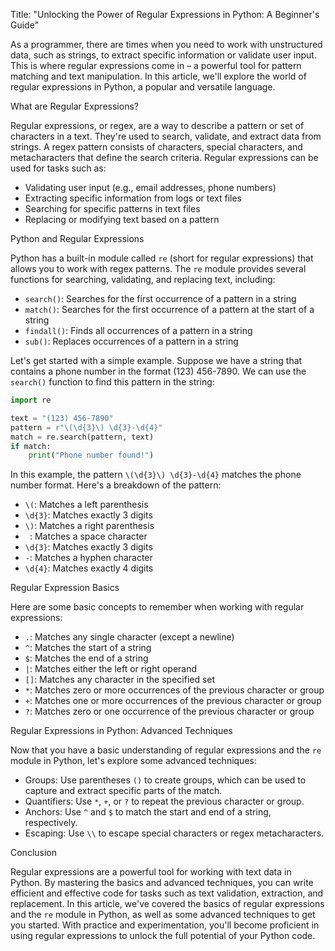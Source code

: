 Title: "Unlocking the Power of Regular Expressions in Python: A Beginner's Guide"

As a programmer, there are times when you need to work with unstructured data, such as strings, to extract specific information or validate user input. This is where regular expressions come in – a powerful tool for pattern matching and text manipulation. In this article, we'll explore the world of regular expressions in Python, a popular and versatile language.

What are Regular Expressions?

Regular expressions, or regex, are a way to describe a pattern or set of characters in a text. They're used to search, validate, and extract data from strings. A regex pattern consists of characters, special characters, and metacharacters that define the search criteria. Regular expressions can be used for tasks such as:

* Validating user input (e.g., email addresses, phone numbers)
* Extracting specific information from logs or text files
* Searching for specific patterns in text files
* Replacing or modifying text based on a pattern

Python and Regular Expressions

Python has a built-in module called `re` (short for regular expressions) that allows you to work with regex patterns. The `re` module provides several functions for searching, validating, and replacing text, including:

* `search()`: Searches for the first occurrence of a pattern in a string
* `match()`: Searches for the first occurrence of a pattern at the start of a string
* `findall()`: Finds all occurrences of a pattern in a string
* `sub()`: Replaces occurrences of a pattern in a string

Let's get started with a simple example. Suppose we have a string that contains a phone number in the format (123) 456-7890. We can use the `search()` function to find this pattern in the string:
```python
import re

text = "(123) 456-7890"
pattern = r"\(\d{3}\) \d{3}-\d{4}"
match = re.search(pattern, text)
if match:
    print("Phone number found!")
```
In this example, the pattern `\(\d{3}\) \d{3}-\d{4}` matches the phone number format. Here's a breakdown of the pattern:

* `\(`: Matches a left parenthesis
* `\d{3}`: Matches exactly 3 digits
* `\)`: Matches a right parenthesis
* ` `: Matches a space character
* `\d{3}`: Matches exactly 3 digits
* `-`: Matches a hyphen character
* `\d{4}`: Matches exactly 4 digits

Regular Expression Basics

Here are some basic concepts to remember when working with regular expressions:

* `.`: Matches any single character (except a newline)
* `^`: Matches the start of a string
* `$`: Matches the end of a string
* `|`: Matches either the left or right operand
* `[]`: Matches any character in the specified set
* `*`: Matches zero or more occurrences of the previous character or group
* `+`: Matches one or more occurrences of the previous character or group
* `?`: Matches zero or one occurrence of the previous character or group

Regular Expressions in Python: Advanced Techniques

Now that you have a basic understanding of regular expressions and the `re` module in Python, let's explore some advanced techniques:

* Groups: Use parentheses `()` to create groups, which can be used to capture and extract specific parts of the match.
* Quantifiers: Use `*`, `+`, or `?` to repeat the previous character or group.
* Anchors: Use `^` and `$` to match the start and end of a string, respectively.
* Escaping: Use `\\` to escape special characters or regex metacharacters.

Conclusion

Regular expressions are a powerful tool for working with text data in Python. By mastering the basics and advanced techniques, you can write efficient and effective code for tasks such as text validation, extraction, and replacement. In this article, we've covered the basics of regular expressions and the `re` module in Python, as well as some advanced techniques to get you started. With practice and experimentation, you'll become proficient in using regular expressions to unlock the full potential of your Python code.
